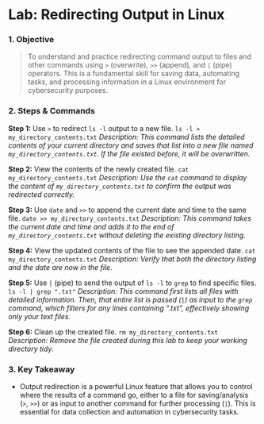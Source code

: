 # Lab: Redirecting Output in Linux

### 1. Objective
> To understand and practice redirecting command output to files and other commands using `>` (overwrite), `>>` (append), and `|` (pipe) operators. This is a fundamental skill for saving data, automating tasks, and processing information in a Linux environment for cybersecurity purposes.

### 2. Steps & Commands

**Step 1:** Use `>` to redirect `ls -l` output to a new file.
  `ls -l > my_directory_contents.txt`
  *Description: This command lists the detailed contents of your current directory and saves that list into a new file named `my_directory_contents.txt`. If the file existed before, it will be overwritten.*

**Step 2:** View the contents of the newly created file.
  `cat my_directory_contents.txt`
  *Description: Use the `cat` command to display the content of `my_directory_contents.txt` to confirm the output was redirected correctly.*

**Step 3:** Use `date` and `>>` to append the current date and time to the same file.
  `date >> my_directory_contents.txt`
  *Description: This command takes the current date and time and adds it to the end of `my_directory_contents.txt` without deleting the existing directory listing.*

**Step 4:** View the updated contents of the file to see the appended date.
  `cat my_directory_contents.txt`
  *Description: Verify that both the directory listing and the date are now in the file.*

**Step 5:** Use `|` (pipe) to send the output of `ls -l` to `grep` to find specific files.
  `ls -l | grep ".txt"`
  *Description: This command first lists all files with detailed information. Then, that entire list is passed (`|`) as input to the `grep` command, which filters for any lines containing ".txt", effectively showing only your text files.*

**Step 6:** Clean up the created file.
  `rm my_directory_contents.txt`
  *Description: Remove the file created during this lab to keep your working directory tidy.*

### 3. Key Takeaway
* Output redirection is a powerful Linux feature that allows you to control where the results of a command go, either to a file for saving/analysis (`>`, `>>`) or as input to another command for further processing (`|`). This is essential for data collection and automation in cybersecurity tasks.